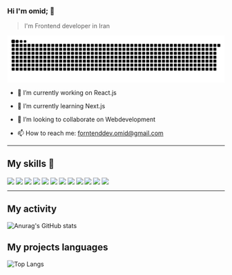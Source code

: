 ### Hi I'm omid; 👋
> I'm Frontend developer in Iran
<img align="center" src="https://raw.githubusercontent.com/imrrobat/imrrobat/d1b244e170d2b75fdda3efd499eaaf163f7a617c/images/github-contribution-grid-snake.svg" />

- 🔭 I’m currently working on React.js

- 🌱 I’m currently learning Next.js

- 👯 I’m looking to collaborate on Webdevelopment


- 📫 How to reach me: forntenddev.omid@gmail.com

---
<h2>My skills 💪</h2>

<div display= 'flex'>
 <img align="center" width='80px' src="https://raw.githubusercontent.com/marwin1991/profile-technology-icons/refs/heads/main/icons/html.png" />
<img align="center" width='80px' src="https://raw.githubusercontent.com/marwin1991/profile-technology-icons/refs/heads/main/icons/css.png" />
<img align="center" width='80px' src="https://raw.githubusercontent.com/marwin1991/profile-technology-icons/refs/heads/main/icons/sass.png" />
<img align="center" width='80px' src="https://raw.githubusercontent.com/marwin1991/profile-technology-icons/refs/heads/main/icons/tailwind_css.png" />
<img align="center" width='80px' src="https://raw.githubusercontent.com/marwin1991/profile-technology-icons/refs/heads/main/icons/git.png" />
<img align="center" width='80px' src="https://raw.githubusercontent.com/marwin1991/profile-technology-icons/refs/heads/main/icons/javascript.png" />
<img align="center" width='80px' src="https://raw.githubusercontent.com/marwin1991/profile-technology-icons/refs/heads/main/icons/react.png" />
<img align="center" width='80px' src="https://raw.githubusercontent.com/marwin1991/profile-technology-icons/refs/heads/main/icons/typescript.png" />
<img align="center" width='80px' src="https://raw.githubusercontent.com/marwin1991/profile-technology-icons/refs/heads/main/icons/next_js.png" />
<img align="center" width='80px' src="https://raw.githubusercontent.com/marwin1991/profile-technology-icons/refs/heads/main/icons/redux.png" />
<img align="center" width='80px' src="https://raw.githubusercontent.com/marwin1991/profile-technology-icons/refs/heads/main/icons/node_js.png" />
<img align="center" width='80px' src="https://raw.githubusercontent.com/marwin1991/profile-technology-icons/refs/heads/main/icons/bootstrap.png" />
</div>


---
 ## My activity
![Anurag's GitHub stats](https://github-readme-stats.vercel.app/api?username=Omidfoladvand4&show_icons=true&theme=transparent) 
## My projects languages
![Top Langs](https://github-readme-stats.vercel.app/api/top-langs/?username=Omidfoladvand4&size_weight=0.5&count_weight=0.5)




